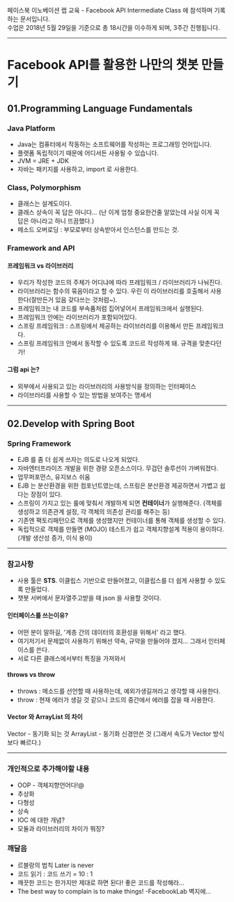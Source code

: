 
페이스북 이노베이션 랩 교육 - Facebook API Intermediate Class 에 참석하며 기록하는 문서입니다.<br/>
수업은 2018년 5월 29일을 기준으로 총 18시간을 이수하게 되며, 3주간 진행됩니다.

---

# Facebook API를 활용한 나만의 챗봇 만들기
## 01.Programming Language Fundamentals

### Java Platform
- Java는 컴퓨터에서 작동하는 소프트웨어를 작성하는 프로그래밍 언어입니다.
- 플랫폼 독립적이기 때문에 어디서든 사용될 수 있습니다.
- JVM = JRE + JDK
- 자바는 패키지를 사용하고, import 로 사용한다.

### Class, Polymorphism

- 클래스는 설계도이다.
- 클래스 상속이 꼭 답은 아니다... (난 이게 엄청 중요한건줄 알았는데 사실 이게 꼭 답은 아니라고 하니 뜨끔했다.)
- 메소드 오버로딩 : 부모로부터 상속받아서 인스턴스를 만드는 것.

### Framework and API
#### 프레임워크 vs 라이브러리 ####

- 우리가 작성한 코드의 주체가 어디냐에 따라 프레임워크 / 라이브러리가 나눠진다.
- 라이브러리는 함수의 묶음이라고 할 수 있다. 우린 이 라이브러리를 호출해서 사용한다(잘만든거 있음 갖다쓰는 것처럼~).
- 프레임워크는 내 코드를 부속품처럼 집어넣어서 프레임워크에서 실행된다.
- 프레임워크 안에는 라이브러리가 포함되어있다.
- 스프링 프레임워크 : 스프링에서 제공하는 라이브러리를 이용해서 만든 프레임워크다.
- 스프링 프레임워크 안에서 동작할 수 있도록 코드르 작성하게 돼. 규격을 맞춘다던가!

#### 그럼 api 는? ####

- 외부에서 사용되고 있는 라이브러리의 사용방식을 정의하는 인터페이스
- 라이브러리를 사용할 수 있는 방법을 보여주는 명세서

---

## 02.Develop with Spring Boot

### Spring Framework

- EJB 를 좀 더 쉽게 쓰자는 의도로 나오게 되었다.
- 자바엔터프라이즈 개발을 위한 경량 오픈소스이다. 무겁던 솔루션이 가벼워졌다.
- 업무퍼포먼스, 유지보스 쉬움
- EJB 는 분산환경을 위한 컴포넌트였는데, 스프링은 분산환경 제공하면서 가볍고 쉽다는 장점이 있다.
- 스프링이 가지고 있는 룰에 맞춰서 개발하게 되면 **컨테이너**가 실행해준다. (객체를 생성하고 의존관계 설정, 각 객체의 의존성 관리를 해주는 등)
- 기존엔 팩토리패턴으로 객체를 생성했지만 컨테이너를 통해 객체를 생성할 수 있다.
- 독립적으로 객체를 만들면 (MOJO) 테스트가 쉽고 객체지향설계 적용이 용이하다.(개발 생산성 증가, 이식 용이)

---

### 참고사항 ###

- 사용 툴은 **STS**. 이클립스 기반으로 만들어졌고, 이클립스를 더 쉽게 사용할 수 있도록 만들었다.
- 챗봇 서버에서 문자열주고받을 때 json 을 사용할 것이다.

#### 인터페이스를 쓰는이유? ####

- 어떤 분이 말하길, '계층 간의 데이터의 호환성을 위해서' 라고 했다.
- 여기저기서 문제없이 사용하기 위해선 약속, 규약을 만들어야 겠지... 그래서 인터페이스를 쓴다.
- 서로 다른 클래스에서부터 특징을 가져와서 

#### throws vs throw
- throws : 메소드를 선언할 때 사용하는데, 예외가생길꺼라고 생각할 때 사용한다.
- throw : 현재 에러가 생길 것 같으니 코드의 중간에서 에러를 잡을 때 사용한다.

#### Vector 와 ArrayList 의 차이 ####
Vector - 동기화 되는 것
ArrayList - 동기화 신경안쓴 것 (그래서 속도가 Vector 방식보다 빠르다.)

---

### 개인적으로 추가해야할 내용 ###

- OOP - 객체지향언어다!@
- 추상화
- 다형성
- 상속
- IOC 에 대한 개념?
- 모듈과 라이브러리의 차이가 뭐징?

### 깨달음 ###

- 르블랑의 법칙 Later is never
- 코드 읽기 : 코드 쓰기 = 10 : 1
- 깨끗한 코드는 한가지만 제대로 하면 된다! 좋은 코드를 작성해라…
- The best way to complain is to make things! -FacebookLab 벽지에...
